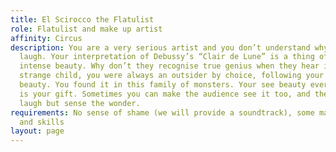 ```yaml
---
title: El Scirocco the Flatulist
role: Flatulist and make up artist
affinity: Circus
description: You are a very serious artist and you don’t understand why they always
  laugh. Your interpretation of Debussy’s “Clair de Lune” is a thing of fragile and
  intense beauty. Why don’t they recognise true genius when they hear it? A serious,
  strange child, you were always an outsider by choice, following your own sense of
  beauty. You found it in this family of monsters. Your see beauty everywhere, that
  is your gift. Sometimes you can make the audience see it too, and then they don’t
  laugh but sense the wonder.
requirements: No sense of shame (we will provide a soundtrack), some make up tools
  and skills
layout: page
---
```


